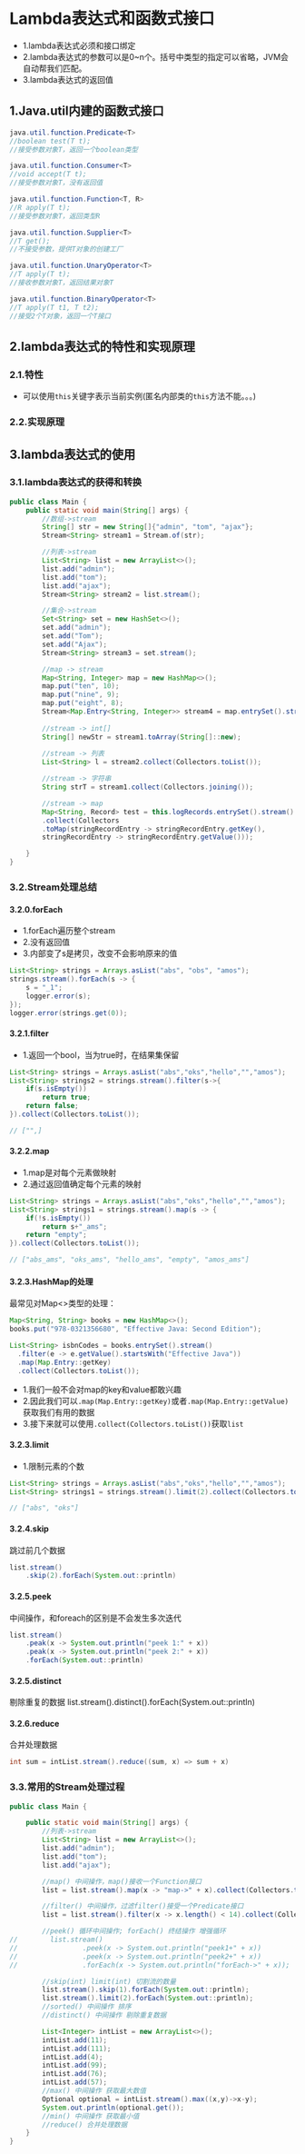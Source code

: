 # Lambda表达式和函数式接口
- 1.lambda表达式必须和接口绑定
- 2.lambda表达式的参数可以是0~n个。括号中类型的指定可以省略，JVM会自动帮我们匹配。
- 3.lambda表达式的返回值

## 1.Java.util内建的函数式接口
```java
java.util.function.Predicate<T>
//boolean test(T t);
//接受参数对象T，返回一个boolean类型

java.util.function.Consumer<T>
//void accept(T t);
//接受参数对象T，没有返回值

java.util.function.Function<T, R>
//R apply(T t);
//接受参数对象T，返回类型R

java.util.function.Supplier<T>
//T get();
//不接受参数，提供T对象的创建工厂

java.util.function.UnaryOperator<T>
//T apply(T t);
//接收参数对象T，返回结果对象T

java.util.function.BinaryOperator<T>
//T apply(T t1, T t2);
//接受2个T对象，返回一个T接口
```

## 2.lambda表达式的特性和实现原理

### 2.1.特性
- 可以使用``this``关键字表示当前实例(匿名内部类的``this``方法不能。。。)

### 2.2.实现原理

## 3.lambda表达式的使用

### 3.1.lambda表达式的获得和转换
```java
public class Main {
    public static void main(String[] args) {
        //数组->stream
        String[] str = new String[]{"admin", "tom", "ajax"};
        Stream<String> stream1 = Stream.of(str);

        //列表->stream
        List<String> list = new ArrayList<>();
        list.add("admin");
        list.add("tom");
        list.add("ajax");
        Stream<String> stream2 = list.stream();

        //集合->stream
        Set<String> set = new HashSet<>();
        set.add("admin");
        set.add("Tom");
        set.add("Ajax");
        Stream<String> stream3 = set.stream();

        //map -> stream
        Map<String, Integer> map = new HashMap<>();
        map.put("ten", 10);
        map.put("nine", 9);
        map.put("eight", 8);
        Stream<Map.Entry<String, Integer>> stream4 = map.entrySet().stream();
        
        //stream -> int[]
        String[] newStr = stream1.toArray(String[]::new);
        
        //stream -> 列表
        List<String> l = stream2.collect(Collectors.toList());

        //stream -> 字符串
        String strT = stream1.collect(Collectors.joining());

        //stream -> map
        Map<String, Record> test = this.logRecords.entrySet().stream()
        .collect(Collectors
        .toMap(stringRecordEntry -> stringRecordEntry.getKey(),
        stringRecordEntry -> stringRecordEntry.getValue()));

    }
}
```

### 3.2.Stream处理总结

#### 3.2.0.forEach
- 1.forEach遍历整个stream
- 2.没有返回值
- 3.内部变了s是拷贝，改变不会影响原来的值

```java
List<String> strings = Arrays.asList("abs", "obs", "amos");
strings.stream().forEach(s -> {
    s = "_1";
    logger.error(s);
});
logger.error(strings.get(0));
```

#### 3.2.1.filter
- 1.返回一个bool，当为true时，在结果集保留

```java
List<String> strings = Arrays.asList("abs","oks","hello","","amos");
List<String> strings2 = strings.stream().filter(s->{
    if(s.isEmpty())
        return true;
    return false;
}).collect(Collectors.toList());

// ["",]
```

#### 3.2.2.map
- 1.map是对每个元素做映射
- 2.通过返回值确定每个元素的映射

```java
List<String> strings = Arrays.asList("abs","oks","hello","","amos");
List<String> strings1 = strings.stream().map(s -> {
    if(!s.isEmpty())
        return s+"_ams";
    return "empty";
}).collect(Collectors.toList());

// ["abs_ams", "oks_ams", "hello_ams", "empty", "amos_ams"]
```

#### 3.2.3.HashMap的处理
最常见对Map<>类型的处理：
```java
Map<String, String> books = new HashMap<>();
books.put("978-0321356680", "Effective Java: Second Edition");

List<String> isbnCodes = books.entrySet().stream()
  .filter(e -> e.getValue().startsWith("Effective Java"))
  .map(Map.Entry::getKey)
  .collect(Collectors.toList());
```

- 1.我们一般不会对map的key和value都敢兴趣
- 2.因此我们可以``.map(Map.Entry::getKey)``或者``.map(Map.Entry::getValue)``获取我们有用的数据
- 3.接下来就可以使用``.collect(Collectors.toList())``获取``list``

#### 3.2.3.limit
- 1.限制元素的个数

```java
List<String> strings = Arrays.asList("abs","oks","hello","","amos");
List<String> strings1 = strings.stream().limit(2).collect(Collectors.toList());

// ["abs", "oks"]
```

#### 3.2.4.skip
跳过前几个数据
```java
list.stream()
    .skip(2).forEach(System.out::println)
```


#### 3.2.5.peek
中间操作，和foreach的区别是不会发生多次迭代
```java
list.stream()
    .peak(x -> System.out.println("peek 1:" + x))
    .peak(x -> System.out.println("peek 2:" + x))
    .forEach(System.out::println)
```

#### 3.2.5.distinct
剔除重复的数据
list.stream().distinct().forEach(System.out::println)

#### 3.2.6.reduce
合并处理数据
```java
int sum = intList.stream().reduce((sum, x) => sum + x)
```

### 3.3.常用的Stream处理过程
```java
public class Main {

    public static void main(String[] args) {
        //列表->stream
        List<String> list = new ArrayList<>();
        list.add("admin");
        list.add("tom");
        list.add("ajax");

        //map() 中间操作，map()接收一个Function接口
        list = list.stream().map(x -> "map->" + x).collect(Collectors.toList());

        //filter() 中间操作，过滤filter()接受一个Predicate接口
        list = list.stream().filter(x -> x.length() < 14).collect(Collectors.toList());

        //peek() 循环中间操作; forEach() 终结操作 增强循环
//        list.stream()
//                .peek(x -> System.out.println("peek1+" + x))
//                .peek(x -> System.out.println("peek2+" + x))
//                .forEach(x -> System.out.println("forEach->" + x));

        //skip(int) limit(int) 切割流的数量
        list.stream().skip(1).forEach(System.out::println);
        list.stream().limit(2).forEach(System.out::println);
        //sorted() 中间操作 排序
        //distinct() 中间操作 剔除重复数据

        List<Integer> intList = new ArrayList<>();
        intList.add(11);
        intList.add(111);
        intList.add(4);
        intList.add(99);
        intList.add(76);
        intList.add(57);
        //max() 中间操作 获取最大数值
        Optional optional = intList.stream().max((x,y)->x-y);
        System.out.println(optional.get());
        //min() 中间操作 获取最小值
        //reduce() 合并处理数据
    }
}
```